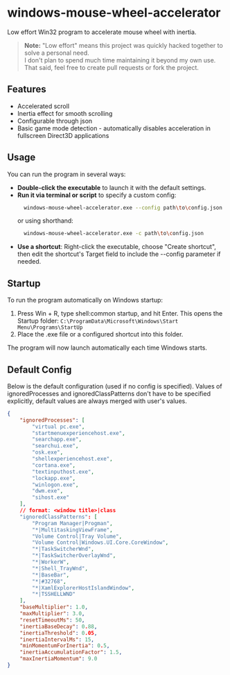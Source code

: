 # windows-mouse-wheel-accelerator
Low effort Win32 program to accelerate mouse wheel with inertia.

> **Note:** "Low effort" means this project was quickly hacked together to solve a personal need.  
> I don't plan to spend much time maintaining it beyond my own use.  
> That said, feel free to create pull requests or fork the project.

## Features

- Accelerated scroll
- Inertia effect for smooth scrolling
- Configurable through json
- Basic game mode detection - automatically disables acceleration in fullscreen Direct3D applications  

## Usage
You can run the program in several ways:

- **Double-click the executable** to launch it with the default settings.
- **Run it via terminal or script** to specify a custom config:
    ```bash
      windows-mouse-wheel-accelerator.exe --config path\to\config.json
    ```
    or using shorthand:
    ```bash
      windows-mouse-wheel-accelerator.exe -c path\to\config.json
    ```
- **Use a shortcut**: Right-click the executable, choose "Create shortcut", then edit the shortcut's Target field to include the --config parameter if needed.

## Startup
To run the program automatically on Windows startup:

1. Press Win + R, type shell:common startup, and hit Enter.
This opens the Startup folder: `C:\ProgramData\Microsoft\Windows\Start Menu\Programs\StartUp`
2. Place the .exe file or a configured shortcut into this folder.

The program will now launch automatically each time Windows starts.

## Default Config
Below is the default configuration (used if no config is specified).
Values of ignoredProcesses and ignoredClassPatterns don't have to be specified explicitly, default values are always merged with user's values.
```json
{
    "ignoredProcesses": [
        "virtual pc.exe",
        "startmenuexperiencehost.exe",
        "searchapp.exe",
        "searchui.exe",
        "osk.exe",
        "shellexperiencehost.exe",
        "cortana.exe",
        "textinputhost.exe",
        "lockapp.exe",
        "winlogon.exe",
        "dwm.exe",
        "sihost.exe"
    ],
    // format: <window title>|class
    "ignoredClassPatterns": [
        "Program Manager|Progman",
        "*|MultitaskingViewFrame",
        "Volume Control|Tray Volume",
        "Volume Control|Windows.UI.Core.CoreWindow",
        "*|TaskSwitcherWnd",
        "*|TaskSwitcherOverlayWnd",
        "*|WorkerW",
        "*|Shell_TrayWnd",
        "*|BaseBar",
        "*|#32768",
        "*|XamlExplorerHostIslandWindow",
        "*|TSSHELLWND"
    ],
    "baseMultiplier": 1.0,
    "maxMultiplier": 3.0,
    "resetTimeoutMs": 50,
    "inertiaBaseDecay": 0.88,
    "inertiaThreshold": 0.05,
    "inertiaIntervalMs": 15,
    "minMomentumForInertia": 0.5,
    "inertiaAccumulationFactor": 1.5,
    "maxInertiaMomentum": 9.0
}
```
